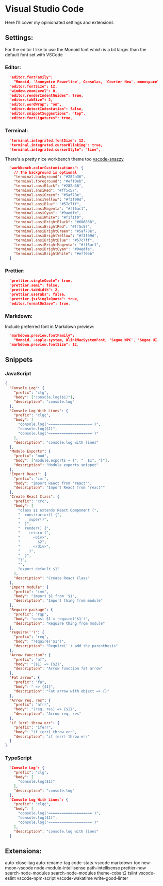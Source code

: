 # Visual Studio Code

Here I'll cover my opinionated settings and extensions

## Settings:

For the editor I like to use the Monoid font which is a bit larger than the default font set with VSCode

### Editor:

```json
  "editor.fontFamily":
    "Monoid, 'Anonymice Powerline', Consolas, 'Courier New', monospace",
  "editor.fontSize": 12,
  "window.zoomLevel": 0,
  "editor.renderIndentGuides": true,
  "editor.tabSize": 2,
  "editor.wordWrap": "on",
  "editor.detectIndentation": false,
  "editor.snippetSuggestions": "top",
  "editor.fontLigatures": true,
```

### Terminal:

```json
  "terminal.integrated.fontSize": 12,
  "terminal.integrated.cursorBlinking": true,
  "terminal.integrated.cursorStyle": "line",
```

There's a pretty nice workbench theme too [vscode-snazzy](https://github.com/Tyriar/vscode-snazzy)

```json
  "workbench.colorCustomizations": {
    // The background is optional
    "terminal.background": "#282a36",
    "terminal.foreground": "#eff0eb",
    "terminal.ansiBlack": "#282a36",
    "terminal.ansiRed": "#ff5c57",
    "terminal.ansiGreen": "#5af78e",
    "terminal.ansiYellow": "#f3f99d",
    "terminal.ansiBlue": "#57c7ff",
    "terminal.ansiMagenta": "#ff6ac1",
    "terminal.ansiCyan": "#9aedfe",
    "terminal.ansiWhite": "#f1f1f0",
    "terminal.ansiBrightBlack": "#686868",
    "terminal.ansiBrightRed": "#ff5c57",
    "terminal.ansiBrightGreen": "#5af78e",
    "terminal.ansiBrightYellow": "#f3f99d",
    "terminal.ansiBrightBlue": "#57c7ff",
    "terminal.ansiBrightMagenta": "#ff6ac1",
    "terminal.ansiBrightCyan": "#9aedfe",
    "terminal.ansiBrightWhite": "#eff0eb"
  }
```

### Prettier:

```json
  "prettier.singleQuote": true,
  "prettier.semi": false,
  "prettier.tabWidth": 2,
  "prettier.useTabs": false,
  "prettier.jsxSingleQuote": true,
  "editor.formatOnSave": true,
```

### Markdown:

Include preferred font in Markdown preview:

```json
  "markdown.preview.fontFamily":
    "Monoid, -apple-system, BlinkMacSystemFont, 'Segoe WPC', 'Segoe UI', 'HelveticaNeue-Light', 'Ubuntu', 'Droid Sans', sans-serif",
  "markdown.preview.fontSize": 12,
```

## Snippets

### JavaScript

```json
{
  "Console Log": {
    "prefix": "clg",
    "body": ["console.log($1)"],
    "description": "console.log"
  },
  "Console Log With Lines": {
    "prefix": "clgg",
    "body": [
      "console.log('====================')",
      "console.log($1)",
      "console.log('====================')"
    ],
    "description": "console.log with lines"
  },
  "Module Exports": {
    "prefix": "mod",
    "body": ["module.exports = {", "  $1", "}"],
    "description": "Module exports snippet"
  },
  "Import React": {
    "prefix": "imr",
    "body": "import React from 'react'",
    "description": "Import React from 'react'"
  },
  "Create React Class": {
    "prefix": "crc",
    "body": [
      "class $1 extends React.Component {",
      "  constructor() {",
      "    super()",
      "  }",
      "  render() {",
      "    return (",
      "      <div>",
      "        $2",
      "      </div>",
      "    )",
      "  }",
      "}",
      "",
      "export default $1"
    ],
    "description": "Create React Class"
  },
  "Import module": {
    "prefix": "imm",
    "body": "import $1 from '$1",
    "description": "Import thing from module"
  },
  "Require package": {
    "prefix": "rqp",
    "body": "const $1 = require('$1')",
    "description": "Require thing from module"
  },
  "require('')": {
    "prefix": "req",
    "body": "require('$1')",
    "description": "Require('') add the parenthesis"
  },
  "Arrow function": {
    "prefix": "af",
    "body": "($1) => {$2}",
    "description": "Arrow function fat arrow"
  },
  "Fat arrow": {
    "prefix": "fa",
    "body": " => {$1}",
    "description": "Fat arrow with object => {}"
  },
  "Arrow req, res": {
    "prefix": "afrr",
    "body": "(req, res) => {$1}",
    "description": "Arrow req, res"
  },
  "if (err) throw err": {
    "prefix": "iferr",
    "body": "if (err) throw err",
    "description": "if (err) throw err"
  }
}

```

### TypeScript

```json
  "Console Log": {
    "prefix": "clg",
    "body": [
      "console.log($1)"
    ],
    "description": "console.log"
  },
  "Console Log With Lines": {
    "prefix": "clgg",
    "body": [
      "console.log('====================')",
      "console.log($1)",
      "console.log('====================')"
    ],
    "description": "console.log with lines"
  }
```

## Extensions:

auto-close-tag
auto-rename-tag
code-stats-vscode
markdown-toc
new-moon-vscode
node-module-intellisense
path-intellisense
prettier-now
search-node-modules
search-node-modules
theme-cobalt2
tslint
vscode-eslint
vscode-npm-script
vscode-wakatime
write-good-linter

